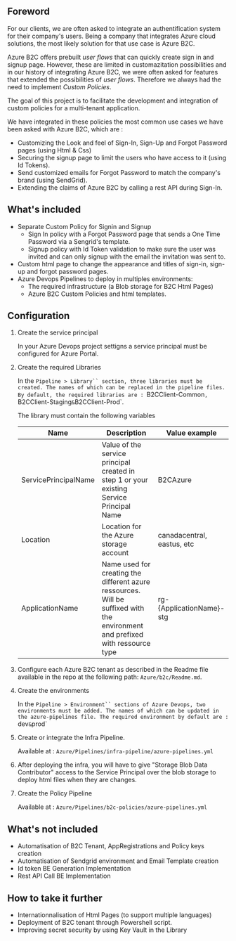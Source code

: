 ## Foreword
For our clients, we are often asked to integrate an authentification system for their company's users. Being a company that integrates Azure cloud solutions, the most likely solution for that use case is Azure B2C.

Azure B2C offers prebuilt _user flows_ that can quickly create sign in and signup page. However, these are limited in customazitation possibilities and in our history of integrating Azure B2C, we were often asked for features that extended the possibilities of _user flows_. Therefore we always had the need to implement _Custom Policies_. 

The goal of this project is to facilitate the development and integration of custom policies for a multi-tenant application.  

We have integrated in these policies the most common use cases we have been asked with Azure B2C, which are :
- Customizing the Look and feel of Sign-In, Sign-Up and Forgot Password pages (using Html & Css)
- Securing the signup page to limit the users who have access to it (using Id Tokens).
- Send customized emails for Forgot Password to match the company's brand (using SendGrid).
- Extending the claims of Azure B2C by calling a rest API during Sign-In.

## What's included
- Separate Custom Policy for Signin and Signup
    - Sign In policy with a Forgot Password page that sends a One Time Password via a Sengrid's template.
    - Signup policy with Id Token validation to make sure the user was invited and can only signup with the email the invitation was sent to.
- Custom html page to change the appearance and titles of sign-in, sign-up and forgot password pages. 
- Azure Devops Pipelines to deploy in multiples environments:
    - The required infrastructure (a Blob storage for B2C Html Pages)
    - Azure B2C Custom Policies and html templates. 
## Configuration 
1. Create the service principal
    
    In your Azure Devops project settigns a service principal must be configured for Azure Portal.
1. Create the required Libraries
    
    In the `Pipeline > Library`` section, three libraries must be created. The names of which can be replaced in the pipeline files.
    By default, the required libraries are : `B2CClient-Common`, `B2CClient-Staging` & `B2CClient-Prod`.

    The library must contain the following variables
    
    | Name | Description | Value example |
    | ----- | -----| -------|
    | ServicePrincipalName | Value of the service principal created in step 1 or your existing Service Principal Name | B2CAzure
    | Location | Location for the Azure storage account | canadacentral, eastus, etc
    | ApplicationName | Name used for creating the different azure ressources. Will be suffixed with the environment and prefixed with ressource type | rg-{ApplicationName}-stg

1. Configure each Azure B2C tenant as described in the Readme file available in the repo at the following path: `Azure/b2c/Readme.md`.
1. Create the environments

    In the `Pipeline > Environment`` sections of Azure Devops, two environments must be added. The names of which can be updated in the azure-pipelines file.
    The required environment by default are : `dev` & `prod`

1. Create or integrate the Infra Pipeline.
   
   Available at :  `Azure/Pipelines/infra-pipeline/azure-pipelines.yml`
1. After deploying the infra, you will have to give "Storage Blob Data Contributor" access to the Service Principal over the blob storage to deploy html files when they are changes.

1. Create the Policy Pipeline 
   
   Available at :  `Azure/Pipelines/b2c-policies/azure-pipelines.yml`

## What's not included
- Automatisation of B2C Tenant, AppRegistrations and Policy keys creation
- Automatisation of Sendgrid environment and Email Template creation
- Id token BE Generation Implementation
- Rest API Call BE Implementation

## How to take it further
- Internationnalisation of Html Pages (to support multiple languages)
- Deployment of B2C tenant through Powershell script.
- Improving secret security by using Key Vault in the Library